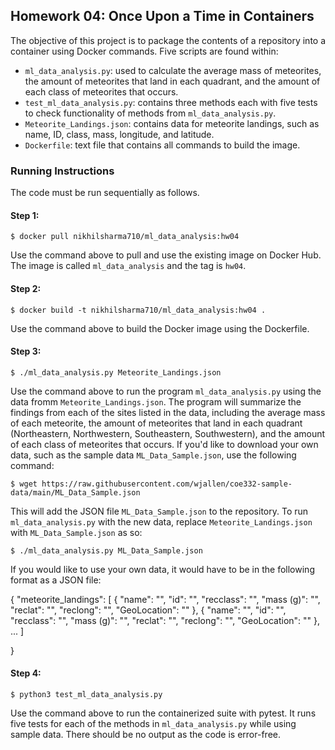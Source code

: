 ## Homework 04: Once Upon a Time in Containers

The objective of this project is to package the contents of a repository into a container using Docker commands. Five scripts are found within:

* `ml_data_analysis.py`: used to calculate the average mass of meteorites, the amount of meteorites that land in each quadrant, and the amount of each class of meteorites that occurs.
* `test_ml_data_analysis.py`: contains three methods each with five tests to check functionality of methods from `ml_data_analysis.py`.
* `Meteorite_Landings.json`: contains data for meteorite landings, such as name, ID, class, mass, longitude, and latitude.
* `Dockerfile`: text file that contains all commands to build the image.

### Running Instructions

The code must be run sequentially as follows.

#### Step 1:

```
$ docker pull nikhilsharma710/ml_data_analysis:hw04
```

Use the command above to pull and use the existing image on Docker Hub. The image is called `ml_data_analysis` and the tag is `hw04`.

#### Step 2:

```
$ docker build -t nikhilsharma710/ml_data_analysis:hw04 .
```

Use the command above to build the Docker image using the Dockerfile.

#### Step 3:

```
$ ./ml_data_analysis.py Meteorite_Landings.json
```

Use the command above to run the program `ml_data_analysis.py` using the data fromm `Meteorite_Landings.json`. The program will summarize the findings from each of the sites listed in the data, including the average mass of each meteorite, the amount of meteorites that land in each quadrant (Northeastern, Northwestern, Southeastern, Southwestern), and the amount of each class of meteorites that occurs. If you'd like to download your own data, such as the sample data `ML_Data_Sample.json`, use the following command:

```
$ wget https://raw.githubusercontent.com/wjallen/coe332-sample-data/main/ML_Data_Sample.json
```

This will add the JSON file `ML_Data_Sample.json` to the repository. To run `ml_data_analysis.py` with the new data, replace `Meteorite_Landings.json` with `ML_Data_Sample.json` as so:

```
$ ./ml_data_analysis.py ML_Data_Sample.json
```

If you would like to use your own data, it would have to be in the following format as a JSON file:

{
  "meteorite_landings": [
    {
      "name": "",
      "id": "",
      "recclass": "",
      "mass (g)": "",
      "reclat": "",
      "reclong": "",
      "GeoLocation": ""
    },
    {
      "name": "",
      "id": "",
      "recclass": "",
      "mass (g)": "",
      "reclat": "",
      "reclong": "",
      "GeoLocation": ""
    },
    ...
  ]
  
}
    
#### Step 4:

```
$ python3 test_ml_data_analysis.py
```

Use the command above to run the containerized suite with pytest. It runs five tests for each of the methods in `ml_data_analysis.py` while using sample data. There should be no output as the code is error-free.
